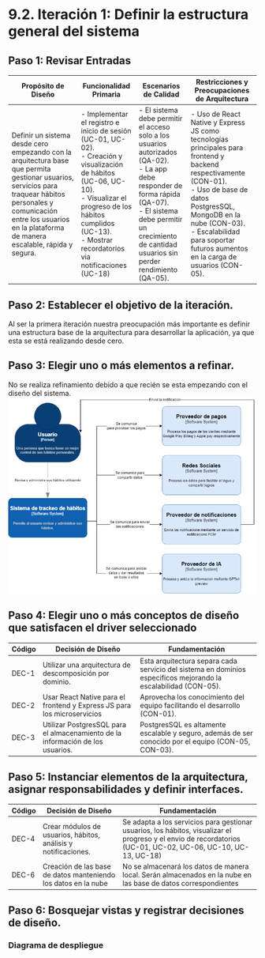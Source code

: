 # 9.2. Iteración 1: Definir la estructura general del sistema

## Paso 1: Revisar Entradas
| **Propósito de Diseño**     | **Funcionalidad Primaria**     | **Escenarios de Calidad**       | **Restricciones y Preocupaciones de Arquitectura**      |
|-----------------------------|--------------------------------|--------------------------------|--------------------------------------------------------|
| Definir un sistema desde cero empezando con la arquitectura base que permita gestionar usuarios, servicios para traquear hábitos personales y comunicación entre los usuarios en la plataforma de manera escalable, rápida y segura. | - Implementar el registro e inicio de sesión (UC-01, UC-02).<br> - Creación y visualización de hábitos (UC-06, UC-10).<br> - Visualizar el progreso de los hábitos cumplidos (UC-13).<br> - Mostrar recordatorios via notificaciones (UC-18) | - El sistema debe permitir el acceso solo a los usuarios autorizados (QA-02).<br> - La app debe responder de forma rápida (QA-07).<br> - El sistema debe permitir un crecimiento de cantidad usuarios sin perder rendimiento (QA-05). | - Uso de React Native y Express JS como tecnologías principales para frontend y backend respectivamente (CON-01).<br> - Uso de base de datos PostgresSQL, MongoDB en la nube (CON-03).<br> - Escalabilidad para soportar futuros aumentos en la carga de usuarios (CON-05). |

## Paso 2: Establecer el objetivo de la iteración.
Al ser la primera iteración nuestra preocupación más importante es definir una estructura base de la arquitectura para desarrollar la aplicación, ya que esta se está realizando desde cero.

## Paso 3: Elegir uno o más elementos a refinar.
No se realiza refinamiento debido a que recién se esta empezando con el diseño del sistema.
![Diagrama de contexto C$](../../5/5.1/C4-Context.png)

## Paso 4: Elegir uno o más conceptos de diseño que satisfacen el driver seleccionado
| **Código** | **Decisión de Diseño**                                      | **Fundamentación**                                                                                      |
|------------|-------------------------------------------------------------|--------------------------------------------------------------------------------------------------------|
| DEC-1      | Utilizar una arquitectura de descomposición por dominio. | Esta arquitectura separa cada servicio del sistema en dominios especificos mejorando la escalabilidad (CON-05). |
| DEC-2      | Usar React Native para el frontend y Express JS para los microservicios | Aprovecha los conocimiento del equipo facilitando el desarrollo (CON-01). |
| DEC-3      | Utilizar PostgresSQL para el almacenamiento de la información de los usuarios. | PostgresSQL es altamente escalable y seguro, además de ser conocido por el equipo (CON-05, CON-03). |

## Paso 5: Instanciar elementos de la arquitectura, asignar responsabilidades y definir interfaces.
| **Código** | **Decisión de Diseño**                                      | **Fundamentación**                                                                                      |
|------------|-------------------------------------------------------------|--------------------------------------------------------------------------------------------------------|
| DEC-4      | Crear módulos de usuarios, hábitos, análisis y notificaciones. | Se adapta a los servicios para gestionar usuarios, los hábitos, visualizar el progreso y el envio de recordatorios (UC-01, UC-02, UC-06, UC-10, UC-13, UC-18) |
| DEC-6      | Creación de las base de datos manteniendo los datos en la nube | No se almacenará los datos de manera local. Serán almacenados en la nube en las base de datos correspondientes |

## Paso 6: Bosquejar vistas y registrar decisiones de diseño.

### Diagrama de despliegue

